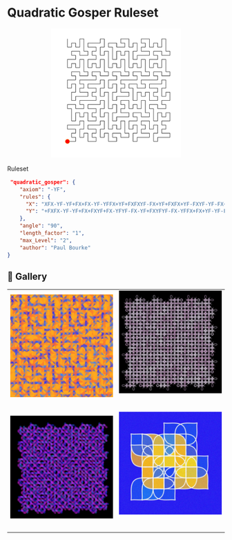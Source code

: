 # Quadratic Gosper Ruleset

<p align="center"><img src="./assets/rule-set-images/quad_gosper.jpg" alt="quadratic gosper" width="300px"></p>

Ruleset

```JSON
 "quadratic_gosper": {
    "axiom": "-YF",
    "rules": {
      "X": "XFX-YF-YF+FX+FX-YF-YFFX+YF+FXFXYF-FX+YF+FXFX+YF-FXYF-YF-FX+FX+YFYF-",
      "Y": "+FXFX-YF-YF+FX+FXYF+FX-YFYF-FX-YF+FXYFYF-FX-YFFX+FX+YF-YF-FX+FX+YFY"
    },
    "angle": "90",
    "length_factor": "1",
    "max_Level": "2",
    "author": "Paul Bourke"
}
```

## 🌄 Gallery

<!-- IMAGE-LIST:START - Do not remove or modify this section -->
<!-- prettier-ignore-start -->
<!-- markdownlint-disable -->
<table>
  <tbody>
    <tr>
     <td align="center"><a href=""> <img class="img" src="../assets/Ruleset-shape-examples/quad-gosper-bicorn.jpg" alt="" style="vertical-align:top;" width="500" /><br /><sub><b><br/></b></sub></a></td>
     <td align="center"><a href=""> <img class="img" src="../assets/Ruleset-shape-examples/quad-gosper-cassini.jpg" alt="" style=" display: block;
    margin-left: auto;
    margin-right: auto;" width="500" /><br /><sub><b><br/></b></sub></a></td>
    </tr>
    <tr>
     <td align="center"><a href=""> <img class="img" src="../assets/Ruleset-shape-examples/quad-gosper-cassini2.jpg" alt="" style="vertical-align:top;" width="500" /><br /><sub><b><br/></b></sub></a></td>
     <td align="center"><a href=""> <img class="img" src="../assets/Ruleset-shape-examples/quad-gosper-kiss.jpg" alt="" style=" display: block;
    margin-left: auto;
    margin-right: auto;" width="500" /><br /><sub><b><br/></b></sub></a></td>
</tr>
 
 </tbody>
</table>

<!-- markdownlint-restore -->
<!-- prettier-ignore-end -->

<!-- IMAGE-LIST:END -->
